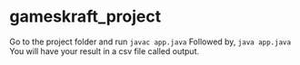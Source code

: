 # gameskraft_project

Go to the project folder and run ```javac app.java```
Followed by, ```java app.java```
You will have your result in a csv file called output.
